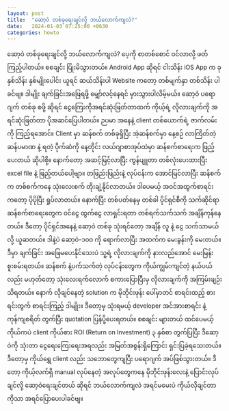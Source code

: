 ```yaml
---
layout: post
title:  "ဆော့ဝဲ တစ်ခုရေးချင်လို့ ဘယ်လောက်ကျလဲ?"
date:   2024-01-03 07:25:00 +0630
categories: howto
---
```


ဆော့ဝဲ တစ်ခုရေးချင်လို့ ဘယ်လောက်ကျလဲ?
ပေ့ကို စာတစ်စောင် ဝင်လာလို့ ဖတ်ကြည့်ပါတယ်။ စစချင်း ပြုံးမိသွားတယ်။
Android App ဆိုရင် ငါးသိန်း
iOS App က ခုနှစ်သိန်း
နှစ်မျိုးပေါင်း ယူရင် ဆယ်သိန်းပါ
Website ကတော့ တစ်မျက်နှာ တစ်သိန်း ပါ ခင်ဗျ။
ဒါမျိုး ချက်ခြင်းအဖြေရဖို့ မျှော်လင့်နေရင် မှားသွားပါလိမ့်မယ်။ ဆော့ဝဲ ပရောဂျက် တစ်ခု စဖို့ ဆိုရင် ငွေကြေးကိုအရင်ဆုံးဖြတ်တာထက် ကိုယ့်ရဲ့ လိုလားချက်ကို အရင်ဆုံးဖြတ်တာ ပိုအဆင်ပြေပါတယ်။
ဉပမာ အနေနဲ့ client တစ်ယောက်ရဲ့ ဇာက်လမ်းကို ကြည့်ရအောင်။ Client မှာ ဆန်စက် တစ်ခုရှိပြီး အဲ့ဆန်စက်မှာ နေ့စဉ် လာကြိတ်တဲ့ ဆန်ပမာဏ နဲ့ ရတဲ့ ပိုက်ဆံကို နေ့တိုင်း လယ်ဂျာစာအုပ်ထဲမှာ ဆန်စက်စာရေးက ဖြည့်ပေးတယ် ဆိုပါစို့။
နောက်တော့ အဆင့်မြင့်လာပြီး ကွန်ပျူတာ တစ်လုံးပေးထားပြီး excel file နဲ့ ဖြည့်တယ်ပေါ့ဗျာ။
တဖြည်းဖြည်းနဲ့ လုပ်ငန်းက အောင်မြင်လာပြီး ဆန်စက်က တစ်စက်ကနေ သုံးလေးစက် တိုးချဲ့နိုင်လာတယ်။  ဒါပေမယ့် အဝင်အထွက်စာရင်းကတော့ ပိုပိုပြီး ရှုပ်လာတယ်။
နောက်ပြီး တစ်ပတ်နေမှ တစ်ခါ ပိုင်ရှင်စီကို သက်ဆိုင်ရာ ဆန်စက်စာရေးတွေက ဝင်ငွေ ထွက်ငွေ လာရှင်းရတာ တစ်ရက်သက်သက် အချိန်ကုန်နေတယ်။
ဒီတော့ ပိုင်ရှင်အနေနဲ့ ဆော့ဝဲ တစ်ခု သုံးရင်တော့ အချိန် လူ နဲ့ ငွေ သက်သာမယ်လို့ ယူဆတယ်။
ဒါနဲ့ပဲ ဆော့ဝဲ-၁၀၀ ကို ရောက်လာပြီး အထက်က မေးခွန်းကို မေးတယ်။ 
ဒီမှာ ချက်ခြင်း အဖြေမပေးနိုင်သေးပဲ သူ့ရဲ့ လိုလားချက်ကို နားလည်အောင် မေးမြန်းစူးစမ်းရတယ်။ ဆန်စက် နဲ့ပက်သက်တဲ့ လုပ်ငန်းတွေက ကိုယ်ကျွမ်းကျင်တဲ့ နယ်ပယ်လည်း မဟုတ်တော့ သုံးလေးရက်လောက် စကားပြောပြီးမှ လိုလားချက်ကို အကြမ်းဖျဉ်း သိရတယ်။ နောက် လိုချင်နေတဲ့ solution က မိုဘိုင်းဖုန်း ပေါ်မှာတင် စာရင်းထည့် စားရင်းတွက် စာရင်းကြည့် ဒါမျိုး။  ဒီတော့မှ သုံးရမယ့် developer အင်အားစာရင်း နဲ့ ကုန်ကျစရိတ် တွက်ပြီး quotation ပြန်ပို့ပေးရတယ်။ 
စစချင်း များတယ် ထင်ပေမယ့်
ကိုယ်ကပဲ client ကိုယ်စား ROI (Return on Investment) ၃ နှစ်စာ တွက်ပြပြီး ဒီဆော့ဝဲကို သုံးတာ ငွေရေးကြေးရေးအရလည်း အမြတ်အစွန်းရှိကြောင်း ရှင်းပြခဲ့ရသေးတယ်။ ဒီတော့မှ ကိုယ်ရွှေ client လည်း သဘောတွေကျပြီး ပရောဂျက် အပ်ဖြစ်သွားတယ်။
ဒီတော့ ကိုယ့်လက်ရှိ manual လုပ်နေတဲ့ အလုပ်တွေကနေ မိုဘိုင်းဖုန်းလေးနဲ့ ပြောင်းလုပ်ချင်လို့ ဆော့ဝဲရေးချင်တယ် ဆိုရင် ဘယ်လောက်ကျလဲ အရင်မမေးပဲ ကိုယ်လိုချင်တာကိုသာ အရင်ပြောပေးပါခင်ဗျ။